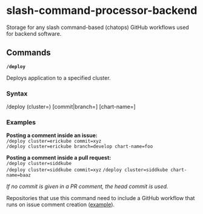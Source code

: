 # slash-command-processor-backend

Storage for any slash command-based (chatops) GitHub workflows used for backend software.

## Commands

**`/deploy`**

Deploys application to a specified cluster.

### Syntax
/deploy (cluster=<name>) [commit|branch=<id or name>] [chart-name=<name>]

### Examples

**Posting a comment inside an issue:**   
`/deploy cluster=erickube commit=xyz`  
`/deploy cluster=erickube branch=develop chart-name=foo`

**Posting a comment inside a pull request:**   
`/deploy cluster=siddkube`  
`/deploy cluster=siddkube commit=xyz`
`/deploy cluster=siddkube chart-name=baaz`  

_If no commit is given in a PR comment, the head commit is used._

Repositories that use this command need to include a GitHub workflow that runs on issue comment
creation ([example](https://github.com/dictyBase/publication/blob/develop/.github/workflows/chatops.yml)).
